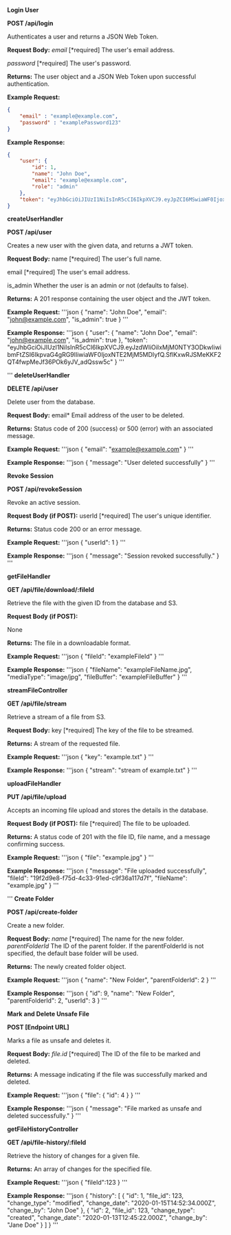 **Login User**

**POST /api/login**

Authenticates a user and returns a JSON Web Token.

**Request Body:**
*email* [*required]
The user's email address.

*password* [*required]
The user's password.

**Returns:** The user object and a JSON Web Token upon successful authentication. 

**Example Request:**
```json
{
    "email" : "example@example.com",
    "password" : "examplePassword123"
}
```

**Example Response:**
```json
{
    "user": {
        "id": 1,
        "name": "John Doe",
        "email": "example@example.com",
        "role": "admin"
    },
    "token": "eyJhbGciOiJIUzI1NiIsInR5cCI6IkpXVCJ9.eyJpZCI6MSwiaWF0IjoxNTk4OTM3MzQ3fQ.1U8pV1uR6T6y8Uv3Vd_YhGwPzvFpXuKoxT7wB_vGvBg"
}
```

**createUserHandler**

**POST /api/user**

Creates a new user with the given data, and returns a JWT token.

**Request Body:** 
  name [*required]
  The user's full name.
  
  email [*required]
  The user's email address.
  
  is_admin
  Whether the user is an admin or not (defaults to false).

**Returns:** A 201 response containing the user object and the JWT token.

**Example Request:**
'''json
{
  "name": "John Doe",
  "email": "john@example.com",
  "is_admin": true
}
'''

**Example Response:**
'''json
{
  "user": {
    "name": "John Doe",
    "email": "john@example.com",
    "is_admin": true
  },
  "token": "eyJhbGciOiJIUzI1NiIsInR5cCI6IkpXVCJ9.eyJzdWIiOiIxMjM0NTY3ODkwIiwibmFtZSI6IkpvaG4gRG9lIiwiaWF0IjoxNTE2MjM5MDIyfQ.SflKxwRJSMeKKF2QT4fwpMeJf36POk6yJV_adQssw5c"
}
'''

'''
**deleteUserHandler**   

**DELETE /api/user**

Delete user from the database.

**Request Body:** 
    email* 
    Email address of the user to be deleted.

**Returns:** Status code of 200 (success) or 500 (error) with an associated message.

**Example Request:**
'''json
{
    "email": "example@example.com"
}
'''

**Example Response:**
'''json
{
    "message": "User deleted successfully"
}
'''

**Revoke Session**

**POST /api/revokeSession** 

Revoke an active session.

**Request Body (if POST):** 
  userId [*required] 
  The user's unique identifier.

**Returns:** Status code 200 or an error message.

**Example Request:**
'''json
{
  "userId": 1
}
'''

**Example Response:**
'''json
{
  "message": "Session revoked successfully."
}
'''

**getFileHandler**

**GET /api/file/download/:fileId** 

Retrieve the file with the given ID from the database and S3.

**Request Body (if POST):** 

None

**Returns:** The file in a downloadable format.

**Example Request:**
'''json
{
  "fileId": "exampleFileId"
}
'''

**Example Response:**
'''json
{
  "fileName": "exampleFileName.jpg",
  "mediaType": "image/jpg",
  "fileBuffer": "exampleFileBuffer"
}
'''

**streamFileController** 

**GET /api/file/stream** 

Retrieve a stream of a file from S3.

**Request Body:**
  key [*required]
  The key of the file to be streamed.

**Returns:** A stream of the requested file.

**Example Request:**
'''json
{
  "key": "example.txt"
}
'''

**Example Response:**
'''json
{
  "stream": "stream of example.txt"
}
'''

**uploadFileHandler**

**PUT /api/file/upload** 

Accepts an incoming file upload and stores the details in the database.

**Request Body (if POST):** 
    file [*required]
    The file to be uploaded.

**Returns:** A status code of 201 with the file ID, file name, and a message confirming success.

**Example Request:**
'''json
{
  "file": "example.jpg"
}
'''

**Example Response:**
'''json
{
    "message": "File uploaded successfully",
    "fileId": "19f2d9e8-f75d-4c33-91ed-c9f36a117d7f",
    "fileName": "example.jpg"
}
'''

'''
**Create Folder**

**POST /api/create-folder** 

Create a new folder.

**Request Body:** 
  *name* [*required]
  The name for the new folder.
  *parentFolderId*
  The ID of the parent folder. If the parentFolderId is not specified, the default base folder will be used.

**Returns:** The newly created folder object.

**Example Request:**
'''json
{
  "name": "New Folder",
  "parentFolderId": 2
}
'''

**Example Response:**
'''json
{
  "id": 9,
  "name": "New Folder",
  "parentFolderId": 2,
  "userId": 3
}
'''

**Mark and Delete Unsafe File** 

**POST [Endpoint URL]** 

Marks a file as unsafe and deletes it. 

**Request Body:** 
*file.id* [*required] 
The ID of the file to be marked and deleted. 

**Returns:** A message indicating if the file was successfully marked and deleted. 

**Example Request:**
'''json
{
  "file": {
    "id": 4
  }
}
'''

**Example Response:**
'''json
{
  "message": "File marked as unsafe and deleted successfully."
}
'''

**getFileHistoryController**

**GET /api/file-history/:fileId**

Retrieve the history of changes for a given file.

**Returns:** An array of changes for the specified file.

**Example Request:**
'''json
{
    "fileId":123
}
'''

**Example Response:**
'''json
{
    "history": [
        {
            "id": 1,
            "file_id": 123,
            "change_type": "modified",
            "change_date": "2020-01-15T14:52:34.000Z",
            "change_by": "John Doe"
        },
        {
            "id": 2,
            "file_id": 123,
            "change_type": "created",
            "change_date": "2020-01-13T12:45:22.000Z",
            "change_by": "Jane Doe"
        }
    ]
}
'''

